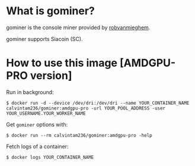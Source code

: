 # What is gominer?

gominer is the console miner provided by [robvanmieghem](https://github.com/robvanmieghem/gominer).

gominer supports Siacoin (SC).

# How to use this image [AMDGPU-PRO version]

Run in background:

```console
$ docker run -d --device /dev/dri:/dev/dri --name YOUR_CONTAINER_NAME calvintam236/gominer:amdgpu-pro -url YOUR_POOL_ADDRESS -user YOUR_USERNAME.YOUR_WORKER_NAME
```

Get `gominer` options with:

```console
$ docker run --rm calvintam236/gominer:amdgpu-pro -help
```

Fetch logs of a container:

```console
$ docker logs YOUR_CONTAINER_NAME
```

